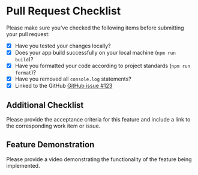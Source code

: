# Pull Request Checklist

Please make sure you've checked the following items before submitting your pull request:

- [X] Have you tested your changes locally?
- [X] Does your app build successfully on your local machine (`npm run build`)?
- [X] Have you formatted your code according to project standards (`npm run format`)?
- [X] Have you removed all `console.log` statements?
- [X] Linked to the GitHub [GitHub issue #123](https://github.com/your-repo/your-project/issues/6)

## Additional Checklist

Please provide the acceptance criteria for this feature and include a link to the corresponding work item or issue.

## Feature Demonstration

Please provide a video demonstrating the functionality of the feature being implemented.
